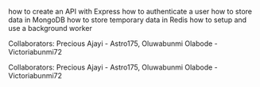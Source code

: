 how to create an API with Express how to authenticate a user how to store data in MongoDB how to store temporary data in Redis how to setup and use a background worker

Collaborators:
Precious Ajayi - Astro175,
Oluwabunmi Olabode - Victoriabunmi72

Collaborators: Precious Ajayi - Astro175, Oluwabunmi Olabode - Victoriabunmi72
